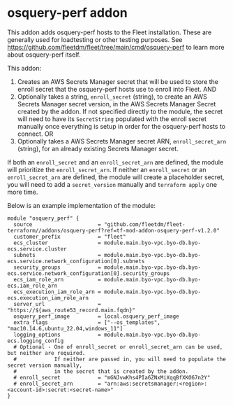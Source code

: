 # osquery-perf addon
This addon adds osquery-perf hosts to the Fleet installation.
These are generally used for loadtesting or other testing purposes.  See https://github.com/fleetdm/fleet/tree/main/cmd/osquery-perf to learn more about osquery-perf itself.

This addon:
1. Creates an AWS Secrets Manager secret that will be used to store the enroll secret that the osquery-perf hosts use to enroll into Fleet. AND
2. Optionally takes a string, `enroll_secret` (string), to create an AWS Secrets Manager secret version, in the AWS Secrets Manager Secret created by the addon. If not specified directly to the module, the secret will need to have its `SecretString` populated with the enroll secret manually once everything is setup in order for the osquery-perf hosts to connect. OR
3. Optionally takes a AWS Secrets Manager secret ARN, `enroll_secret_arn` (string), for an already existing Secrets Manager secret.

If both an `enroll_secret` and an `enroll_secret_arn` are defined, the module will prioritize the `enroll_secret_arn`.
If neither an `enroll_secret` or an `enroll_secret_arn` are defined, the module will create a placeholder secret, you will need to add a `secret_version` manually and `terraform apply` one more time.

Below is an example implementation of the module:

```
module "osquery_perf" {
  source                     = "github.com/fleetdm/fleet-terraform//addons/osquery-perf?ref=tf-mod-addon-osquery-perf-v1.2.0"
  customer_prefix            = "fleet"
  ecs_cluster                = module.main.byo-vpc.byo-db.byo-ecs.service.cluster
  subnets                    = module.main.byo-vpc.byo-db.byo-ecs.service.network_configuration[0].subnets
  security_groups            = module.main.byo-vpc.byo-db.byo-ecs.service.network_configuration[0].security_groups
  ecs_iam_role_arn           = module.main.byo-vpc.byo-db.byo-ecs.iam_role_arn
  ecs_execution_iam_role_arn = module.main.byo-vpc.byo-db.byo-ecs.execution_iam_role_arn
  server_url                 = "https://${aws_route53_record.main.fqdn}"
  osquery_perf_image         = local.osquery_perf_image
  extra_flags                = ["--os_templates", "mac10.14.6,ubuntu_22.04,windows_11"]
  logging_options            = module.main.byo-vpc.byo-db.byo-ecs.logging_config
  # Optional - One of enroll_secret or enroll_secret_arn can be used, but neither are required. 
  #            If neither are passed in, you will need to populate the secret version manually, 
  #            in the secret that is created by the addon.
  # enroll_secret            = "mGNJvwKhs4PIa6ZNxMiXqqBfXKO67n2Y"
  # enroll_secret_arn        = "arn:aws:secretsmanager:<region>:<account-id>:secret:<secret-name>"
}
```
